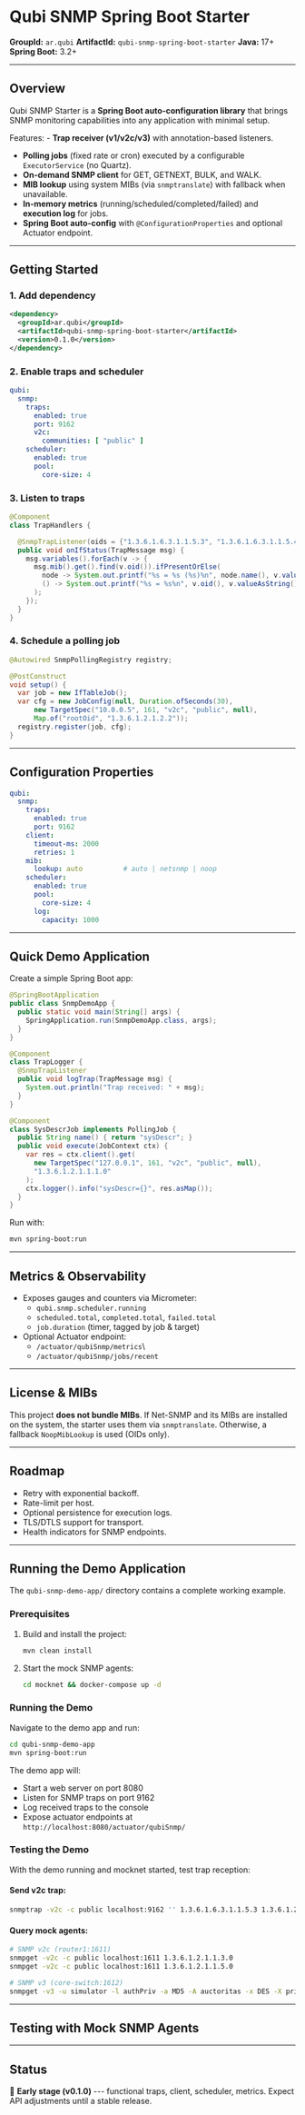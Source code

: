 # Qubi SNMP Spring Boot Starter

**GroupId:** `ar.qubi`
**ArtifactId:** `qubi-snmp-spring-boot-starter`
**Java:** 17+
**Spring Boot:** 3.2+

------------------------------------------------------------------------

## Overview

Qubi SNMP Starter is a **Spring Boot auto-configuration library** that
brings SNMP monitoring capabilities into any application with minimal
setup.

Features: - **Trap receiver (v1/v2c/v3)** with annotation-based
listeners.
- **Polling jobs** (fixed rate or cron) executed by a configurable
  `ExecutorService` (no Quartz).
- **On-demand SNMP client** for GET, GETNEXT, BULK, and WALK.
- **MIB lookup** using system MIBs (via `snmptranslate`) with fallback
  when unavailable.
- **In-memory metrics** (running/scheduled/completed/failed) and
  **execution log** for jobs.
- **Spring Boot auto-config** with `@ConfigurationProperties` and
  optional Actuator endpoint.

------------------------------------------------------------------------

## Getting Started

### 1. Add dependency

``` xml
<dependency>
  <groupId>ar.qubi</groupId>
  <artifactId>qubi-snmp-spring-boot-starter</artifactId>
  <version>0.1.0</version>
</dependency>
```

### 2. Enable traps and scheduler

``` yaml
qubi:
  snmp:
    traps:
      enabled: true
      port: 9162
      v2c:
        communities: [ "public" ]
    scheduler:
      enabled: true
      pool:
        core-size: 4
```

### 3. Listen to traps

``` java
@Component
class TrapHandlers {

  @SnmpTrapListener(oids = {"1.3.6.1.6.3.1.1.5.3", "1.3.6.1.6.3.1.1.5.4"}) // linkDown, linkUp
  public void onIfStatus(TrapMessage msg) {
    msg.variables().forEach(v -> {
      msg.mib().get().find(v.oid()).ifPresentOrElse(
        node -> System.out.printf("%s = %s (%s)%n", node.name(), v.valueAsString(), node.syntax()),
        () -> System.out.printf("%s = %s%n", v.oid(), v.valueAsString())
      );
    });
  }
}
```

### 4. Schedule a polling job

``` java
@Autowired SnmpPollingRegistry registry;

@PostConstruct
void setup() {
  var job = new IfTableJob();
  var cfg = new JobConfig(null, Duration.ofSeconds(30),
      new TargetSpec("10.0.0.5", 161, "v2c", "public", null),
      Map.of("rootOid", "1.3.6.1.2.1.2.2"));
  registry.register(job, cfg);
}
```

------------------------------------------------------------------------

## Configuration Properties

``` yaml
qubi:
  snmp:
    traps:
      enabled: true
      port: 9162
    client:
      timeout-ms: 2000
      retries: 1
    mib:
      lookup: auto          # auto | netsnmp | noop
    scheduler:
      enabled: true
      pool:
        core-size: 4
      log:
        capacity: 1000
```

------------------------------------------------------------------------

## Quick Demo Application

Create a simple Spring Boot app:

``` java
@SpringBootApplication
public class SnmpDemoApp {
  public static void main(String[] args) {
    SpringApplication.run(SnmpDemoApp.class, args);
  }
}

@Component
class TrapLogger {
  @SnmpTrapListener
  public void logTrap(TrapMessage msg) {
    System.out.println("Trap received: " + msg);
  }
}

@Component
class SysDescrJob implements PollingJob {
  public String name() { return "sysDescr"; }
  public void execute(JobContext ctx) {
    var res = ctx.client().get(
      new TargetSpec("127.0.0.1", 161, "v2c", "public", null),
      "1.3.6.1.2.1.1.1.0"
    );
    ctx.logger().info("sysDescr={}", res.asMap());
  }
}
```

Run with:

``` bash
mvn spring-boot:run
```

------------------------------------------------------------------------

## Metrics & Observability

-   Exposes gauges and counters via Micrometer:
    -   `qubi.snmp.scheduler.running`
    -   `scheduled.total`, `completed.total`, `failed.total`
    -   `job.duration` (timer, tagged by job & target)
-   Optional Actuator endpoint:
    -   `/actuator/qubiSnmp/metrics`\
    -   `/actuator/qubiSnmp/jobs/recent`

------------------------------------------------------------------------

## License & MIBs

This project **does not bundle MIBs**. If Net-SNMP and its MIBs are
installed on the system, the starter uses them via `snmptranslate`.
Otherwise, a fallback `NoopMibLookup` is used (OIDs only).

------------------------------------------------------------------------

## Roadmap

-   Retry with exponential backoff.
-   Rate-limit per host.
-   Optional persistence for execution logs.
-   TLS/DTLS support for transport.
-   Health indicators for SNMP endpoints.

------------------------------------------------------------------------

## Running the Demo Application

The `qubi-snmp-demo-app/` directory contains a complete working example.

### Prerequisites
1. Build and install the project:
   ```bash
   mvn clean install
   ```

2. Start the mock SNMP agents:
   ```bash
   cd mocknet && docker-compose up -d
   ```

### Running the Demo
Navigate to the demo app and run:
```bash
cd qubi-snmp-demo-app
mvn spring-boot:run
```

The demo app will:
- Start a web server on port 8080
- Listen for SNMP traps on port 9162
- Log received traps to the console
- Expose actuator endpoints at `http://localhost:8080/actuator/qubiSnmp/`

### Testing the Demo

With the demo running and mocknet started, test trap reception:

#### Send v2c trap:
```bash
snmptrap -v2c -c public localhost:9162 '' 1.3.6.1.6.3.1.1.5.3 1.3.6.1.2.1.2.2.1.1.1 i 1
```

#### Query mock agents:
```bash
# SNMP v2c (router1:1611)
snmpget -v2c -c public localhost:1611 1.3.6.1.2.1.1.3.0
snmpget -v2c -c public localhost:1611 1.3.6.1.2.1.1.5.0

# SNMP v3 (core-switch:1612)
snmpget -v3 -u simulator -l authPriv -a MD5 -A auctoritas -x DES -X privatus -n 08b5411f848a2581a41672a759c87380 localhost:1612 1.3.6.1.2.1.1.3.0
```

------------------------------------------------------------------------

## Testing with Mock SNMP Agents

------------------------------------------------------------------------

## Status

🚧 **Early stage (v0.1.0)** --- functional traps, client, scheduler,
metrics.
Expect API adjustments until a stable release.


